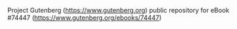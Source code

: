 Project Gutenberg (https://www.gutenberg.org) public repository for
eBook #74447 (https://www.gutenberg.org/ebooks/74447)
